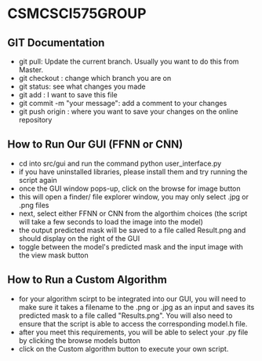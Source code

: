 # CSMCSCI575GROUP
## GIT Documentation
* git pull: Update the current branch. Usually you want to do this from Master. 
* git checkout <name of branch>: change which branch you are on
* git status: see what changes you made
* git add <name of file to add>: I want to save this file
* git commit -m "your message": add a comment to your changes
* git push origin <name of branch>: where you want to save your changes on the online repository

## How to Run Our GUI (FFNN or CNN)
* cd into src/gui and run the command python user_interface.py
* if you have uninstalled libraries, please install them and try running the script again
* once the GUI window pops-up, click on the browse for image button
* this will open a finder/ file explorer window, you may only select .jpg or .png files
* next, select either FFNN or CNN from the algorthim choices (the script will take a few seconds to load the image into the model)
* the output predicted mask will be saved to a file called Result.png and should display on the right of the GUI
* toggle between the model's predicted mask and the input image with the view mask button

## How to Run a Custom Algorithm
* for your algorithm scirpt to be integrated into our GUI, you will need to make sure it takes a filename to the .png or .jpg as an input and saves its predicted mask to a file called "Results.png". You will also need to ensure that the script is able to access the corresponding model.h file.
* after you meet this requirements, you will be able to select your .py file by clicking the browse models button
* click on the Custom algorithm button to execute your own script.
